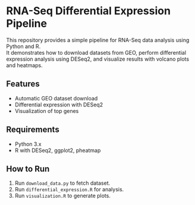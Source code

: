 # RNA-Seq Differential Expression Pipeline

This repository provides a simple pipeline for RNA-Seq data analysis using Python and R.  
It demonstrates how to download datasets from GEO, perform differential expression analysis using DESeq2, and visualize results with volcano plots and heatmaps.

## Features
- Automatic GEO dataset download
- Differential expression with DESeq2
- Visualization of top genes

## Requirements
- Python 3.x
- R with DESeq2, ggplot2, pheatmap

## How to Run
1. Run `download_data.py` to fetch dataset.
2. Run `differential_expression.R` for analysis.
3. Run `visualization.R` to generate plots.
